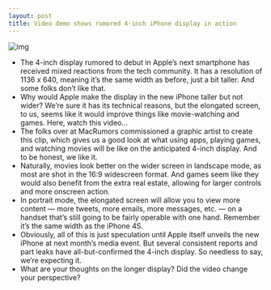 ```yaml
---
layout: post
title: Video demo shows rumored 4-inch iPhone display in action
---
```

![img](http://media.idownloadblog.com/wp-content/uploads/2012/05/Four-inch-iPhone-5-next-to-iPhone-4S-Federico-Ciccarese-002.jpg)
* The 4-inch display rumored to debut in Apple’s next smartphone has received mixed reactions from the tech community. It has a resolution of 1136 x 640, meaning it’s the same width as before, just a bit taller. And some folks don’t like that.
* Why would Apple make the display in the new iPhone taller but not wider? We’re sure it has its technical reasons, but the elongated screen, to us, seems like it would improve things like movie-watching and games. Here, watch this video…
* The folks over at MacRumors commissioned a graphic artist to create this clip, which gives us a good look at what using apps, playing games, and watching movies will be like on the anticipated 4-inch display. And to be honest, we like it.
* Naturally, movies look better on the wider screen in landscape mode, as most are shot in the 16:9 widescreen format. And games seem like they would also benefit from the extra real estate, allowing for larger controls and more onscreen action.
* In portrait mode, the elongated screen will allow you to view more content — more tweets, more emails, more messages, etc. — on a handset that’s still going to be fairly operable with one hand. Remember it’s the same width as the iPhone 4S.
* Obviously, all of this is just speculation until Apple itself unveils the new iPhone at next month’s media event. But several consistent reports and part leaks have all-but-confirmed the 4-inch display. So needless to say, we’re expecting it.
* What are your thoughts on the longer display? Did the video change your perspective?

